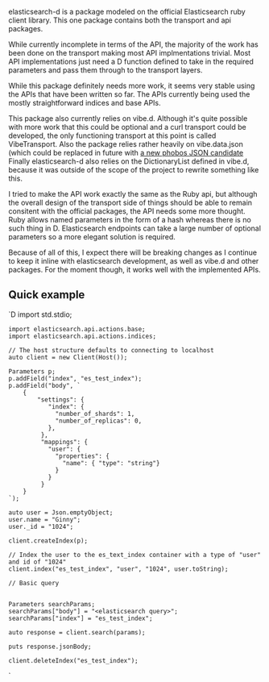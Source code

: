 ﻿elasticsearch-d is a package modeled on the official Elasticsearch ruby client library. This one package contains both
the transport and api packages.

While currently incomplete in terms of the API, the majority of the work has been done on the transport making most API 
implmentations trivial. Most API implementations just need a D function defined to take in the required parameters and 
pass them through to the transport layers.

While this package definitely needs more work, it seems very stable using the APIs that have been written so far.
The APIs currently being used the mostly straightforward indices and base APIs.

This package also currently relies on vibe.d. Although it's quite possible with more work that this could be optional
and a curl transport could be developed, the only functioning transport at this point is called VibeTransport. Also
the package relies rather heavily on vibe.data.json (which could be replaced in future with [a new phobos JSON candidate](https://github.com/s-ludwig/std_data_json)
Finally elasticsearch-d also relies on the DictionaryList defined in vibe.d, because it was outside of the scope of
the project to rewrite something like this.

I tried to make the API work exactly the same as the Ruby api, but although the overall design of the transport side
of things should be able to remain consitent with the official packages, the API needs some more thought. Ruby allows
named parameters in the form of a hash whereas there is no such thing in D. Elasticsearch endpoints can take a large
number of optional parameters so a more elegant solution is required.

Because of all of this, I expect there will be breaking changes as I continue to keep it inline with elasticsearch 
development, as well as vibe.d and other packages. For the moment though, it works well with the implemented APIs.

## Quick example

`D
	import std.stdio;

	import elasticsearch.api.actions.base;
	import elasticsearch.api.actions.indices;

	// The host structure defaults to connecting to localhost
	auto client = new Client(Host());

	Parameters p;
	p.addField("index", "es_test_index");
	p.addField("body", `
		{ 
			"settings": {
	           "index": {
	             "number_of_shards": 1,
	             "number_of_replicas": 0,
	           },
	         },
	         "mappings": {
	           "user": {
	             "properties": {
	               "name": { "type": "string"}
	             }
	           }
	         }			
		}
	`);

	auto user = Json.emptyObject;
	user.name = "Ginny";
	user._id = "1024";

	client.createIndex(p);

	// Index the user to the es_text_index container with a type of "user" and id of "1024"
	client.index("es_test_index", "user", "1024", user.toString);

	// Basic query


	Parameters searchParams;
	searchParams["body"] = "<elasticsearch query>";
	searchParams["index"] = "es_test_index";

	auto response = client.search(params);

	puts response.jsonBody;

	client.deleteIndex("es_test_index");
`